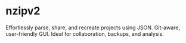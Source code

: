 # nzipv2
Effortlessly parse, share, and recreate projects using JSON. Git-aware, user-friendly GUI. Ideal for collaboration, backups, and analysis.
